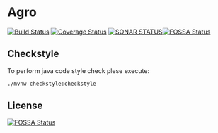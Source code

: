 # Agro
[![Build Status](https://travis-ci.org/tomaszbawor/agro.svg?branch=master)](https://travis-ci.org/tomaszbawor/agro)
[![Coverage Status](https://coveralls.io/repos/github/tomaszbawor/agro/badge.svg?branch=master)](https://coveralls.io/github/tomaszbawor/agro?branch=master)
[![SONAR STATUS](https://sonarcloud.io/api/project_badges/measure?project=com.tbawor%3Aagro&metric=sqale_index)](https://sonarcloud.io/api/project_badges/measure?project=com.tbawor%3Aagro&metric=sqale_index)[![FOSSA Status](https://app.fossa.io/api/projects/git%2Bgithub.com%2Ftomaszbawor%2Fagro.svg?type=shield)](https://app.fossa.io/projects/git%2Bgithub.com%2Ftomaszbawor%2Fagro?ref=badge_shield)

## Checkstyle

To perform java code style check plese execute: 

```bash
./mvnw checkstyle:checkstyle
```

## License
[![FOSSA Status](https://app.fossa.io/api/projects/git%2Bgithub.com%2Ftomaszbawor%2Fagro.svg?type=large)](https://app.fossa.io/projects/git%2Bgithub.com%2Ftomaszbawor%2Fagro?ref=badge_large)
